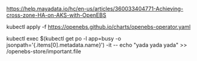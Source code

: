 https://help.mayadata.io/hc/en-us/articles/360033404771-Achieving-cross-zone-HA-on-AKS-with-OpenEBS

kubectl apply -f https://openebs.github.io/charts/openebs-operator.yaml

kubectl exec $(kubectl get po -l app=busy -o jsonpath='{.items[0].metadata.name}') -it -- echo "yada yada yada" >> /openebs-store/important.file
